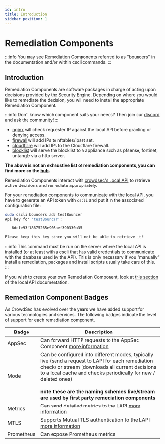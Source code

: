 ```yaml
---
id: intro
title: Introduction
sidebar_position: 1
---
```


# Remediation Components

:::info
You may see Remediation Components referred to as "bouncers" in the documentation and/or within cscli commands.
:::

## Introduction

Remediation Components are software packages in charge of acting upon decisions provided by the Security Engine. Depending on where you would like to remediate the decision, you will need to install the appropriate Remediation Component.

:::info
Don't know which component suits your needs? Then join our [discord](https://discord.gg/crowdsec) and ask the community!
:::

- [nginx](/bouncers/nginx.mdx) will check requester IP against the local API before granting or denying access.
- [firewall](/bouncers/firewall.mdx) will add IPs to nftables/ipset set.
- [cloudflare](/bouncers/cloudflare.mdx) will add IPs to the Cloudflare firewall.
- [blocklist](/bouncers/blocklist-mirror.mdx) will serve the blocklist to a appliance such as pfsense, fortinet, untangle via a http server.

**The above is not an exhaustive list of remediation components, you can find more on the [hub](https://app.crowdsec.net/hub/remediation-components).**

Remediation Components interact with [crowdsec's Local API](/docs/next/local_api/intro) to retrieve active decisions and remediate appropriately.

For your remediation components to communicate with the local API, you have to generate an API token with `cscli` and put it in the associated configuration file:

```bash
sudo cscli bouncers add testBouncer
Api key for 'testBouncer':

   6dcfe93f18675265e905aef390330a35

Please keep this key since you will not be able to retrieve it!
```

:::info
This command must be run on the server where the local API is installed (or at least with a cscli that has valid credentials to communicate with the database used by the API). This is only necessary if you "manually" install a remediation, packages and install scripts usually take care of this.
:::

If you wish to create your own Remediation Component, look at [this section](/docs/next/local_api/bouncers) of the local API documentation.

## Remediation Component Badges

As CrowdSec has evolved over the years we have added support for various technologies and services. The following badges indicate the level of support for each remediation component.

| Badge | Description |
| --- | --- |
| AppSec | Can forward HTTP requests to the AppSec Component [more information](/docs/next/appsec/intro) |
| Mode | Can be configured into different modes, typically live (send a request to LAPI for each remediation check) or stream (downloads all current decisions to a local cache and checks periodically for new / deleted ones) <br/><br/>**note these are the naming schemes live/stream are used by first party remediation components** |
| Metrics | Can send detailed metrics to the LAPI [more information](/docs/next/observability/usage_metrics) |
| MTLS | Supports Mutual TLS authentication to the LAPI [more information](/docs/next/local_api/tls_auth) |
| Prometheus | Can expose Prometheus metrics |


